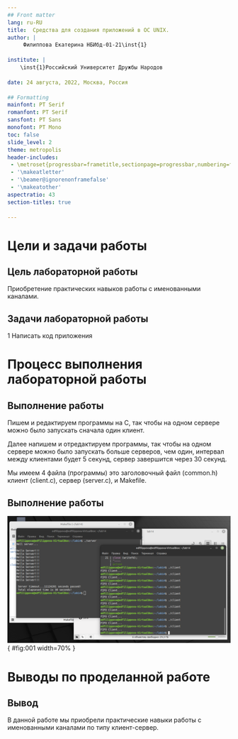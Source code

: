 ```yaml
---
## Front matter
lang: ru-RU
title:  Средства для создания приложений в ОС UNIX.
author: |
	 Филиппова Екатерина НБИбд-01-21\inst{1}

institute: |
	\inst{1}Российский Университет Дружбы Народов

date: 24 августа, 2022, Москва, Россия

## Formatting
mainfont: PT Serif
romanfont: PT Serif
sansfont: PT Sans
monofont: PT Mono
toc: false
slide_level: 2
theme: metropolis
header-includes: 
 - \metroset{progressbar=frametitle,sectionpage=progressbar,numbering=fraction}
 - '\makeatletter'
 - '\beamer@ignorenonframefalse'
 - '\makeatother'
aspectratio: 43
section-titles: true

---
```


# Цели и задачи работы

## Цель лабораторной работы

Приобретение практических навыков работы с именованными каналами.

## Задачи лабораторной работы

1 Написать код приложения

# Процесс выполнения лабораторной работы

## Выполнение работы

Пишем и редактируем программы на С, так чтобы на одном сервере можно было запускать сначала один клиент.

Далее напишем и отредактируем программы, так чтобы на одном сервере можно было запускать больше серверов, чем один, интервал между клиентами будет 5 секунд, сервер завершится через 30 секунд.

Мы имеем 4 файла (программы) это заголовочный файл (common.h) клиент (client.c), сервер (server.c), и Makefile. 

## Выполнение работы

![Запуск клиента и сервера](image/01.png){ #fig:001 width=70% }

# Выводы по проделанной работе

## Вывод

В данной работе мы приобрели практические навыки работы с именованными каналами по типу клиент-сервер. 